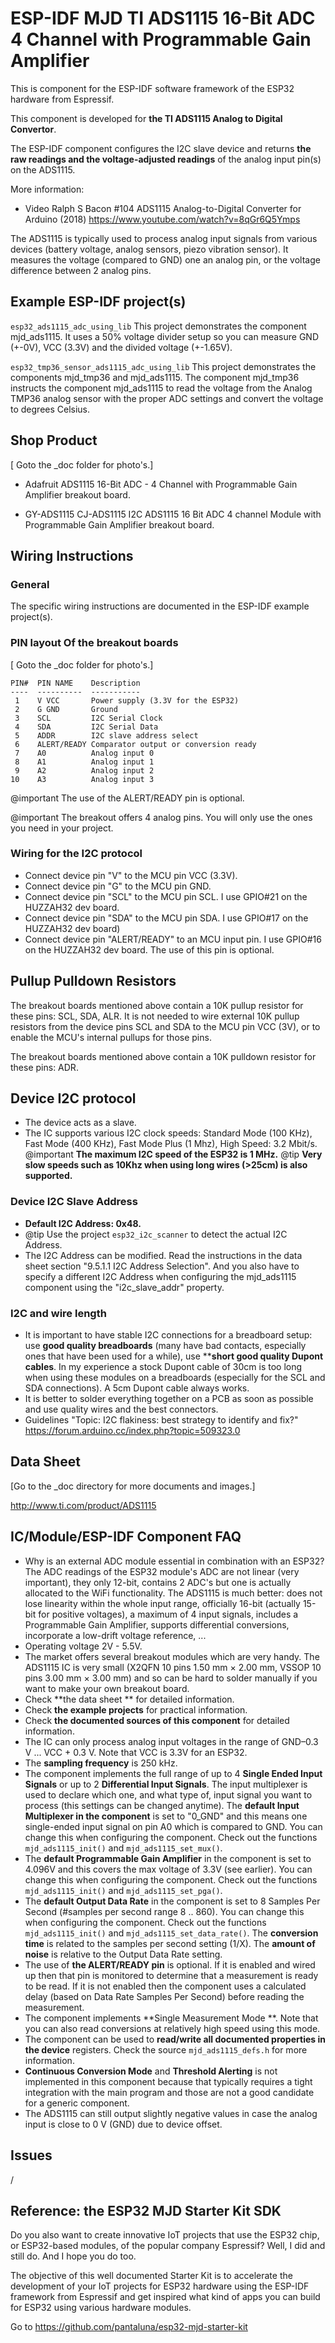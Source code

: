 # ESP-IDF MJD TI ADS1115 16-Bit ADC 4 Channel with Programmable Gain Amplifier
This is component for the ESP-IDF software framework of the ESP32 hardware from Espressif.

This component is developed for **the TI ADS1115 Analog to Digital Convertor**.

The ESP-IDF component configures the I2C slave device and returns **the raw readings and the voltage-adjusted readings** of the analog input pin(s) on the ADS1115.

More information:
- Video Ralph S Bacon #104 ADS1115 Analog-to-Digital Converter for Arduino (2018) <https://www.youtube.com/watch?v=8qGr6Q5Ymps>

The ADS1115 is typically used to process analog input signals from various devices (battery voltage, analog sensors, piezo vibration sensor). It measures the voltage (compared to GND) one an analog pin, or the voltage difference between 2 analog pins.



## Example ESP-IDF project(s)
```esp32_ads1115_adc_using_lib``` This project demonstrates the component mjd_ads1115. It uses a 50% voltage divider setup so you can measure GND (+-0V), VCC (3.3V) and the divided voltage (+-1.65V).

```esp32_tmp36_sensor_ads1115_adc_using_lib``` This project demonstrates the components mjd_tmp36 and mjd_ads1115. The component mjd_tmp36 instructs the component mjd_ads1115 to read the voltage from the Analog TMP36 analog sensor with the proper ADC settings and convert the voltage to degrees Celsius.



## Shop Product

[ Goto the _doc folder for photo's.]

- Adafruit ADS1115 16-Bit ADC - 4 Channel with Programmable Gain Amplifier breakout board.

- GY-ADS1115 CJ-ADS1115 I2C ADS1115 16 Bit ADC 4 channel Module with Programmable Gain Amplifier breakout board.

  

## Wiring Instructions

### General

The specific wiring instructions are documented in the  ESP-IDF example project(s).



### PIN layout Of the breakout boards

[ Goto the _doc folder for photo's.]

```
PIN#  PIN NAME	  Description
----  ----------  -----------
 1    V VCC       Power supply (3.3V for the ESP32)
 2    G GND       Ground
 3    SCL         I2C Serial Clock
 4    SDA         I2C Serial Data
 5    ADDR        I2C slave address select
 6    ALERT/READY Comparator output or conversion ready
 7    A0          Analog input 0
 8    A1          Analog input 1
 9    A2          Analog input 2
10    A3          Analog input 3
```

@important The use of the ALERT/READY pin is optional.

@important The breakout offers 4 analog pins. You will only use the ones you need in your project.



### Wiring for the I2C protocol

- Connect device pin "V" to the MCU pin VCC (3.3V).
- Connect device pin "G" to the MCU pin GND.
- Connect device pin "SCL" to the MCU pin SCL. I use GPIO#21 on the HUZZAH32 dev board.
- Connect device pin "SDA" to the MCU pin SDA. I use GPIO#17 on the HUZZAH32 dev board)
- Connect device pin "ALERT/READY" to an MCU input pin. I use GPIO#16 on the HUZZAH32 dev board. The use of this pin is optional.



## Pullup Pulldown Resistors

The breakout boards mentioned above contain a 10K pullup resistor for these pins: SCL, SDA, ALR. It is not needed to wire external 10K pullup resistors from the device pins SCL and SDA to the MCU pin VCC (3V), or to enable the MCU's internal pullups for those pins. 

The breakout boards mentioned above contain a 10K pulldown resistor for these pins: ADR.



## Device I2C protocol

- The device acts as a slave.
- The IC supports various I2C clock speeds: Standard Mode (100 KHz), Fast Mode (400 KHz), Fast Mode Plus (1 Mhz), High Speed: 3.2 Mbit/s. @important **The maximum I2C speed of the ESP32 is 1 MHz.** @tip **Very slow speeds such as 10Khz when using long wires (>25cm) is also supported.**



### Device I2C Slave Address

- **Default I2C Address: 0x48.**
- @tip Use the project ```esp32_i2c_scanner``` to detect the actual I2C Address.
- The I2C Address can be modified. Read the instructions in the data sheet section "9.5.1.1 I2C Address Selection". And you also have to specify a different I2C Address when configuring the mjd_ads1115 component using the "i2c_slave_addr" property.



### I2C and wire length

- It is important to have stable I2C connections for a breadboard setup: use **good quality breadboards** (many have bad contacts, especially ones that have been used for a while), use ****short good quality Dupont cables**. In my experience a stock Dupont cable of 30cm is too long when using these modules on a breadboards (especially for the SCL and SDA connections). A 5cm Dupont cable always works.
- It is better to solder everything together on a PCB as soon as possible and use quality wires and the best connectors.
- Guidelines "Topic: I2C flakiness:  best strategy to identify and fix?" https://forum.arduino.cc/index.php?topic=509323.0



## Data Sheet
[Go to the _doc directory for more documents and images.]

<http://www.ti.com/product/ADS1115>




## IC/Module/ESP-IDF Component FAQ
- Why is an external ADC module essential in combination with an ESP32?
  The ADC readings of the ESP32 module's ADC are not linear (very important), they only 12-bit, contains 2 ADC's but one is actually allocated to the WiFi functionality.
  The ADS1115 is much better: does not lose linearity within the whole input range, officially 16-bit (actually 15-bit for positive voltages), a maximum of 4 input signals, includes a Programmable Gain Amplifier, supports differential conversions, incorporate a low-drift voltage reference, ...
- Operating voltage 2V - 5.5V.
- The market offers several breakout modules which are very handy. The ADS1115 IC is very small (X2QFN 10 pins 1.50 mm × 2.00 mm, VSSOP 10 pins 3.00 mm × 3.00 mm) and so can be hard to solder manually if you want to make your own breakout board.
- Check **the data sheet ** for detailed information.
- Check **the example projects** for practical information.
- Check **the documented sources of this component** for detailed information.
- The IC can only process analog input voltages in the range of GND–0.3 V ... VCC + 0.3 V. Note that VCC is 3.3V for an ESP32.
- The **sampling frequency** is 250 kHz.
- The component implements the full range of up to 4 **Single Ended Input Signals**  or up to 2 **Differential Input Signals**. The input multiplexer is used to declare which one, and what type of, input signal you want to process (this settings can be changed anytime). The **default Input Multiplexer in the component** is set to "0_GND" and this means one single-ended input signal on pin A0 which is compared to GND. You can change this when configuring the component. Check out the functions ```mjd_ads1115_init()``` and ```mjd_ads1115_set_mux()```.
- The **default Programmable Gain Amplifier** in the component is set to 4.096V and this covers the max voltage of 3.3V (see earlier). You can change this when configuring the component. Check out the functions ```mjd_ads1115_init()``` and ```mjd_ads1115_set_pga()```.
- The **default Output Data Rate** in the component is set to 8 Samples Per Second (#samples per second range 8 .. 860). You can change this when configuring the component. Check out the functions ```mjd_ads1115_init()``` and ```mjd_ads1115_set_data_rate()```. The **conversion time** is related to the samples per second setting (1/X).  The **amount of noise** is relative to the Output Data Rate setting.
- The use of **the ALERT/READY pin** is optional. If it is enabled and wired up then that pin is monitored to determine that a measurement is ready to be read. If it is not enabled then the component uses a calculated delay (based on Data Rate Samples Per Second) before reading the measurement.
- The component implements **Single Measurement Mode **. Note that you can also read conversions at relatively high speed using this mode.
- The component can be used to **read/write all documented properties in the device** registers. Check the source ```mjd_ads1115_defs.h``` for more information.
- **Continuous Conversion Mode** and **Threshold Alerting** is not implemented in this component because that typically requires a tight integration with the main program and those are not a good candidate for a generic component.
- The ADS1115 can still output slightly negative values in case the analog input is close to 0 V (GND) due to device offset.



## Issues

/



## Reference: the ESP32 MJD Starter Kit SDK

Do you also want to create innovative IoT projects that use the ESP32 chip, or ESP32-based modules, of the popular company Espressif? Well, I did and still do. And I hope you do too.

The objective of this well documented Starter Kit is to accelerate the development of your IoT projects for ESP32 hardware using the ESP-IDF framework from Espressif and get inspired what kind of apps you can build for ESP32 using various hardware modules.

Go to https://github.com/pantaluna/esp32-mjd-starter-kit

